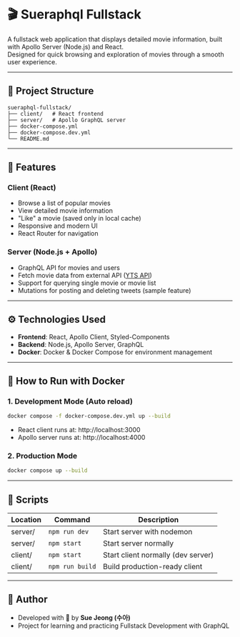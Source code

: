 # 🎬 Sueraphql Fullstack

A fullstack web application that displays detailed movie information, built with Apollo Server (Node.js) and React.  
Designed for quick browsing and exploration of movies through a smooth user experience.

---

## 📂 Project Structure

```
sueraphql-fullstack/
├── client/   # React frontend
├── server/   # Apollo GraphQL server
├── docker-compose.yml
├── docker-compose.dev.yml
└── README.md
```

---

## 🚀 Features

### Client (React)

- Browse a list of popular movies
- View detailed movie information
- "Like" a movie (saved only in local cache)
- Responsive and modern UI
- React Router for navigation

### Server (Node.js + Apollo)

- GraphQL API for movies and users
- Fetch movie data from external API ([YTS API](https://yts.mx/api))
- Support for querying single movie or movie list
- Mutations for posting and deleting tweets (sample feature)

---

## ⚙️ Technologies Used

- **Frontend**: React, Apollo Client, Styled-Components
- **Backend**: Node.js, Apollo Server, GraphQL
- **Docker**: Docker & Docker Compose for environment management

---

## 🐳 How to Run with Docker

### 1. Development Mode (Auto reload)

```bash
docker compose -f docker-compose.dev.yml up --build
```

- React client runs at: http://localhost:3000
- Apollo server runs at: http://localhost:4000

### 2. Production Mode

```bash
docker compose up --build
```

---

## 📜 Scripts

| Location | Command         | Description                        |
| -------- | --------------- | ---------------------------------- |
| server/  | `npm run dev`   | Start server with nodemon          |
| server/  | `npm start`     | Start server normally              |
| client/  | `npm start`     | Start client normally (dev server) |
| client/  | `npm run build` | Build production-ready client      |

---

## 🧡 Author

- Developed with 💜 by **Sue Jeong (수아)**
- Project for learning and practicing Fullstack Development with GraphQL
